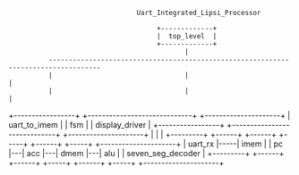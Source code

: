                                     Uart_Integrated_Lipsi_Processor
 
                                         +-------------+
                                         |  top_level  |
                                         +-------------+
                                                |
              -----------------------------------------------------------------------------------
              |                                 |                                               |
              |                                 |                                               |
+-----------------+               +-----------------------------+                +---------------------+
|  uart_to_imem   |               |             fsm             |                |  display_driver     |
+-----------------+               +-----------------------------+                +---------------------+
      |                                         |                                           |
+---------+     +------+         +------+   +-----+   +------+   +-----+         +---------------------+
| uart_rx |-----| imem |         |  pc  |---| acc |---| dmem |---| alu |         | seven_seg_decoder   |
+---------+     +------+         +------+   +-----+   +------+   +-----+         +---------------------+